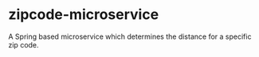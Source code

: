 # zipcode-microservice
A Spring based microservice which determines the distance for a specific zip code.
